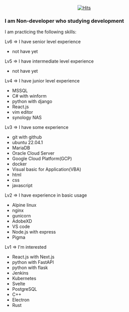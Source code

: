 <div align=center>

[![Hits](https://hits.seeyoufarm.com/api/count/incr/badge.svg?url=https%3A%2F%2Fgithub.com%2FLiS2Lim%2F&count_bg=%2379C83D&title_bg=%23555555&icon=&icon_color=%23E7E7E7&title=hits&edge_flat=false)](https://hits.seeyoufarm.com)

</div>

<h3> I am Non-developer who studying development </h3>

I am practicing the following skills:

Lv6 => I have senior level experience
  - not have yet

Lv5 => I have intermediate level experience
  - not have yet

Lv4 => I have junior level experience
  - MSSQL
  - C# with winform
  - python with django
  - React.js
  - vim editor
  - synology NAS
  
Lv3 => I have some experience
  - git with github
  - ubuntu 22.04.1
  - MariaDB
  - Oracle Cloud Server
  - Google Cloud Platform(GCP)
  - docker
  - Visual basic for Application(VBA)
  - html
  - css
  - javascript

Lv2 => I have experience in basic usage
  - Alpine linux
  - nginx
  - gunicorn
  - AdobeXD
  - VS code
  - Node.js with express
  - Pigma

Lv1 => I'm interested
  - React.js with Next.js
  - python with FastAPI
  - python with flask
  - Jenkins
  - Kubernetes
  - Svelte
  - PostgreSQL
  - C++
  - Electron
  - Rust



